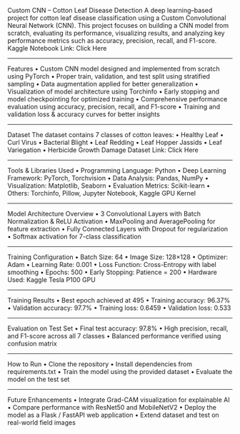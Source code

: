 Custom CNN – Cotton Leaf Disease Detection
A deep learning–based project for cotton leaf disease classification using a Custom Convolutional Neural Network (CNN).
This project focuses on building a CNN model from scratch, evaluating its performance, visualizing results, and analyzing key performance metrics such as accuracy, precision, recall, and F1-score.
Kaggle Notebook Link: Click Here
________________________________________
Features
•	Custom CNN model designed and implemented from scratch using PyTorch
•	Proper train, validation, and test split using stratified sampling
•	Data augmentation applied for better generalization
•	Visualization of model architecture using Torchinfo
•	Early stopping and model checkpointing for optimized training
•	Comprehensive performance evaluation using accuracy, precision, recall, and F1-score
•	Training and validation loss & accuracy curves for better insights
________________________________________
Dataset
The dataset contains 7 classes of cotton leaves:
•	Healthy Leaf
•	Curl Virus
•	Bacterial Blight
•	Leaf Redding
•	Leaf Hopper Jassids
•	Leaf Variegation
•	Herbicide Growth Damage
Dataset Link: Click Here
________________________________________
Tools & Libraries Used
•	Programming Language: Python
•	Deep Learning Framework: PyTorch, Torchvision
•	Data Analysis: Pandas, NumPy
•	Visualization: Matplotlib, Seaborn
•	Evaluation Metrics: Scikit-learn
•	Others: Torchinfo, Pillow, Jupyter Notebook, Kaggle GPU Kernel
________________________________________
Model Architecture Overview
•	3 Convolutional Layers with Batch Normalization & ReLU Activation
•	MaxPooling and AveragePooling for feature extraction
•	Fully Connected Layers with Dropout for regularization
•	Softmax activation for 7-class classification
________________________________________
Training Configuration
•	Batch Size: 64
•	Image Size: 128×128
•	Optimizer: Adam
•	Learning Rate: 0.001
•	Loss Function: Cross-Entropy with label smoothing
•	Epochs: 500
•	Early Stopping: Patience = 200
•	Hardware Used: Kaggle Tesla P100 GPU
________________________________________
Training Results
•	Best epoch achieved at 495
•	Training accuracy: 96.37%
•	Validation accuracy: 97.7%
•	Training loss: 0.6459
•	Validation loss: 0.533
________________________________________
Evaluation on Test Set
•	Final test accuracy: 97.8%
•	High precision, recall, and F1-score across all 7 classes
•	Balanced performance verified using confusion matrix
________________________________________
How to Run
•	Clone the repository
•	Install dependencies from requirements.txt
•	Train the model using the provided dataset
•	Evaluate the model on the test set
________________________________________
Future Enhancements
•	Integrate Grad-CAM visualization for explainable AI
•	Compare performance with ResNet50 and MobileNetV2
•	Deploy the model as a Flask / FastAPI web application
•	Extend dataset and test on real-world field images
